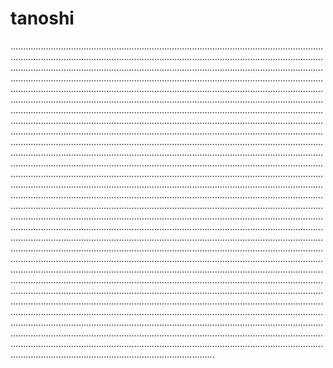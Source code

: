 # tanoshi
.............................................................................................................................................................................................................................................................................................................................................................................................................................................................................................................................................................................................................................................................................................................................................................................................................................................................................................................................................................................................................................................................................................................................................................................................................................................................................................................................................................................................................................................................................................................................................................................................................................................................................................................................................................................................................................................................................................................................................................................................................................................................................................................................................................................................................................................................................................................................................................................................................................................................................................................................................................................................................................................................................................................................................................................................................................................................................................................................................................................................................................................................................................................................................................................................................................................................................................................................................................................................................................................................................................................................................................................................................................................................................................................................................................................................................................